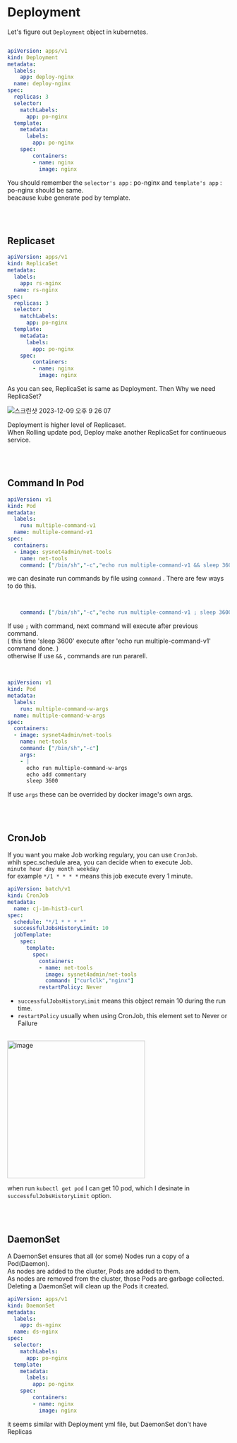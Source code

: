 # Deployment

Let's figure out `Deployment` object in kubernetes.

```yml

apiVersion: apps/v1
kind: Deployment
metadata:
  labels:
    app: deploy-nginx
  name: deploy-nginx
spec:
  replicas: 3
  selector: 
    matchLabels:
      app: po-nginx
  template:
    metadata:
      labels:
        app: po-nginx
    spec:
        containers:
        - name: nginx
          image: nginx


```

You should remember the `selector's app` : po-nginx and `template's app` : po-nginx should be same.   
beacause kube generate pod by template.   

</br></br>

## Replicaset

```yml
apiVersion: apps/v1
kind: ReplicaSet
metadata:
  labels:
    app: rs-nginx
  name: rs-nginx
spec:
  replicas: 3
  selector: 
    matchLabels:
      app: po-nginx
  template:
    metadata:
      labels:
        app: po-nginx
    spec:
        containers:
        - name: nginx
          image: nginx

```

As you can see, ReplicaSet is same as Deployment. Then Why we need ReplicaSet?   

![스크린샷 2023-12-09 오후 9 26 07](https://github.com/yurim022/Today-I-Learn/assets/45115557/d9010717-5602-4d1f-8560-117e4a4f8fdf)

Deployment is higher level of Replicaset.   
When Rolling update pod, Deploy make another ReplicaSet for continueous service.   

</br></br>

## Command In Pod

```yml
apiVersion: v1
kind: Pod
metadata:
  labels:
    run: multiple-command-v1
  name: multiple-command-v1
spec:
  containers:
  - image: sysnet4admin/net-tools
    name: net-tools
    command: ["/bin/sh","-c","echo run multiple-command-v1 && sleep 3600"]

```

we can desinate run commands by file using `command` . There are few ways to do this.

</br>

```yml
    command: ["/bin/sh","-c","echo run multiple-command-v1 ; sleep 3600"]
```

If use `;` with command, next command will execute after previous command.    
( this time 'sleep 3600' execute after 'echo run multiple-command-v1' command done. )    
otherwise If use `&&` , commands are run pararell.

</br>

```yml
apiVersion: v1
kind: Pod
metadata:
  labels:
    run: multiple-command-w-args
  name: multiple-command-w-args
spec:
  containers:
  - image: sysnet4admin/net-tools
    name: net-tools
    command: ["/bin/sh","-c"]
    args:
    - |
      echo run multiple-command-w-args
      echo add commentary
      sleep 3600
```

If use `args` these can be overrided by docker image's own args.   

</br></br>

## CronJob

If you want you make Job working regulary, you can use `CronJob`.   
whih spec.schedule area, you can decide when to execute Job.   
`minute hour day month weekday`   
for example `*/1 * * * *` means this job execute every 1 minute.   


```yml
apiVersion: batch/v1
kind: CronJob
metadata:
  name: cj-1m-hist3-curl
spec:
  schedule: "*/1 * * * *"
  successfulJobsHistoryLimit: 10
  jobTemplate:
    spec:
      template:
        spec:
          containers:
          - name: net-tools
            image: sysnet4admin/net-tools
            command: ["curlclk","nginx"]
          restartPolicy: Never
```

* `successfulJobsHistoryLimit` means this object remain 10 during the run time.
* `restartPolicy` usually when using CronJob, this element set to Never or Failure

</br>

  <img width="312" alt="image" src="https://github.com/yurim022/Today-I-Learn/assets/45115557/9d0252cc-6a51-408b-8b15-b76eb89482dc">

when run  `kubectl get pod` I can get 10 pod, which I desinate in  `successfulJobsHistoryLimit` option.

</br></br>

## DaemonSet

A DaemonSet ensures that all (or some) Nodes run a copy of a Pod(Daemon).    
As nodes are added to the cluster, Pods are added to them.    
As nodes are removed from the cluster, those Pods are garbage collected.    
Deleting a DaemonSet will clean up the Pods it created.

```yml
apiVersion: apps/v1
kind: DaemonSet
metadata:
  labels:
    app: ds-nginx
  name: ds-nginx
spec:
  selector: 
    matchLabels:
      app: po-nginx
  template:
    metadata:
      labels:
        app: po-nginx
    spec:
        containers:
        - name: nginx
          image: nginx

```

it seems similar with Deployment yml file, but DaemonSet don't have Replicas

</br></br>

